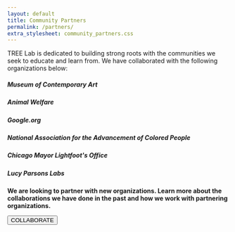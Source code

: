 ```yaml
---
layout: default
title: Community Partners
permalink: /partners/
extra_stylesheet: community_partners.css
---
```


<p>TREE Lab is dedicated to building strong roots with the communities we seek to educate and learn from. We have collaborated with the following organizations below:</p>
<div class = "comm-org-list">
    <div class="card">
    <div class="card-image" style="background-image: url('/website/assets/images/community_partners_images/mca_chicago.jpg')" onclick="window.location.href='https://mcachicago.org/'"></div>
    <div class = "comm_org-name">
        <div class = "card-text"><h5>Museum of Contemporary Art</h5></div>
    </div>
    </div>
    <div class="card">
    <div class="card-image" style="background-image: url('/website/assets/images/community_partners_images/naacp.png')" onclick="window.location.href='https://www.naacp.org/about-us/'"></div>
    <div class = "comm_org-name">
        <div class = "card-text"><h5>Animal Welfare</h5></div>
    </div>
    </div>
    <div class="card">
    <div class="card-image" style="background-image: url('/website/assets/images/community_partners_images/naacp.png')" onclick="window.location.href='https://www.naacp.org/about-us/'"></div>
    <div class = "comm_org-name">
        <div class = "card-text"><h5>Google.org</h5></div>
    </div>
    </div>
    <div class="card">
    <div class="card-image" style="background-image: url('/website/assets/images/community_partners_images/naacp.png')" onclick="window.location.href='https://www.naacp.org/about-us/'"></div>
    <div class = "comm_org-name">
        <div class = "card-text"><h5>National Association for the Advancement of Colored People</h5></div>
    </div>
    </div>
    <div class="card">
    <div class="card-image" style="background-image: url('/website/assets/images/community_partners_images/naacp.png')" onclick="window.location.href='https://www.naacp.org/about-us/'"></div>
    <div class = "comm_org-name">
        <div class = "card-text"><h5>Chicago Mayor Lightfoot's Office</h5></div>
    </div>
    </div>
    <div class="card">
    <div class="card-image" style="background-image: url('/website/assets/images/community_partners_images/LPL.jpg')" onclick="window.location.href='https://lucyparsonslabs.com/'"></div>
    <div class = "comm_org-name">
        <div class = "card-text"><h5>Lucy Parsons Labs</h5></div>
    </div>
    </div>
</div>
<div class="collab-card">
    <p><b>We are looking to partner with new organizations. Learn more about the collaborations we have done in the past and how we work with partnering organizations.</b></p>
    <div class="align-center">
    <button onclick="window.location.href='{{site.baseurl}}/collaborate/'">COLLABORATE</button>
    </div>
</div>
